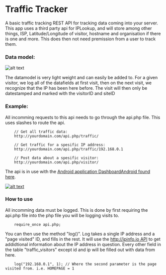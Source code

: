 # Traffic Tracker
A basic traffic tracking REST API for tracking data coming into your server. This app uses a third party api for IPLookup, and will store among other things, ISP, Latitude/Longitude of visitor, hostname and organisation if there is one and more. This does then not need premission from a user to track them. 


### Data model: 
![alt text](http://byteme.no/image/trafficTrackerDataModel.png)

The datamodel is very light weight and can easily be added to. For a given visitor, we log all of the datafields at first visit, then on the next visit, we recognize that the IP has been here before. The visit will then only be datestamped and marked with the visitorID and siteID

### Example: 
All incomming requests to this api needs to go through the api.php file. This uses slashes to route the api. 
		
		// Get all traffic data: 
		http://yourdomain.com/api.php/traffic/
		
		// Get traffic for a spesific IP address: 
		http://yourdomain.com/api.php/traffic/192.168.0.1
		
		// Post data about a spesific visitor: 
		http://yourdomain.com/api.php/visitor/
		
The api is in use with the [Android application DashboardAndroid found here](https://github.com/MagnusPoppe/DashboardAndroid "Dashboard GitHub page"). 

[![alt text](http://byteme.no/image/Dashboard-all.png)](https://github.com/MagnusPoppe/DashboardAndroid "Screenshot of DashbaordAndroid app")


### How to use
All incomming data must be logged. This is done by first requiring the api.php file into the php file you will be logging visits to. 

		require_once api.php;

You can then use the method "log()". Log takes a single IP address and a "page visited" ID, and fills in the rest. It will use the [http://ipinfo.io API](http://ipinfo.io) to get addidtional information about the IP address in question. Every other field in the table "traffic_visitors" except id and ip will be filled out with data from here. 

		log("192.168.0.1", 1); // Where the second parameter is the page visited from. i.e. HOMEPAGE = 1
